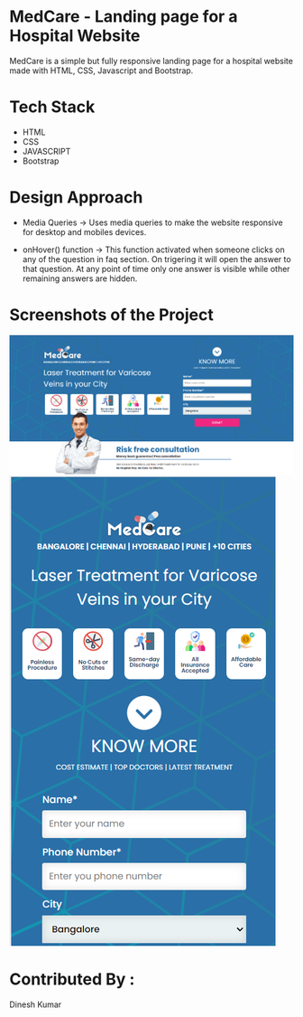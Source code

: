 # MedCare - Landing page for a Hospital Website
MedCare is a simple but fully responsive landing page for a hospital website made with HTML, CSS, Javascript and Bootstrap. 

# Tech Stack
- HTML
- CSS
- JAVASCRIPT
- Bootstrap

# Design Approach 
* Media Queries
-> Uses media queries to make the website responsive for desktop and mobiles devices.

* onHover() function
-> This function activated when someone clicks on any of the question in faq section. On trigering it will open the answer to that question. At any point of time only one answer is visible while other remaining answers are hidden. 

# Screenshots of the Project
![Desktop View](Screenshots/desktop_view.png)
![Mobile View](Screenshots/mobile_view.png)

# Contributed By :
Dinesh Kumar
